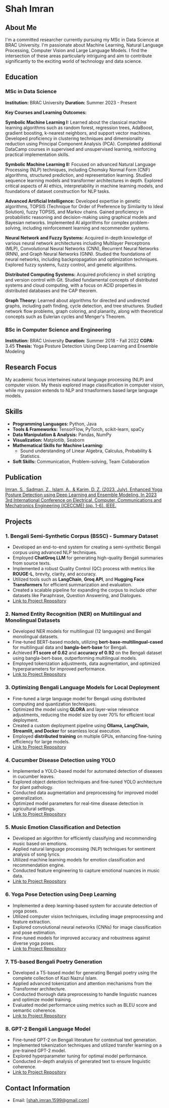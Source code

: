 # Shah Imran

## About Me
I'm a committed researcher currently pursuing my MSc in Data Science at BRAC University. I'm passionate about Machine Learning, Natural Language Processing, Computer Vision and Large Language Models. I find the intersection of these areas particularly intriguing and aim to contribute significantly to the exciting world of technology and data science.

## Education

### MSc in Data Science
**Institution:** BRAC University
**Duration:** Summer 2023 - Present

**Key Courses and Learning Outcomes:**

**Symbolic Machine Learning I:** Learned about the classical machine learning algorithms such as random forest, regression trees, AdaBoost, gradient boosting, k-nearest neighbors, and support vector machines. Developed proficiency in clustering techniques and dimensionality reduction using Principal Component Analysis (PCA). Completed additional DataCamp courses in supervised and unsupervised learning, reinforcing practical implementation skills.

**Symbolic Machine Learning II:** Focused on advanced Natural Language Processing (NLP) techniques, including Chomsky Normal Form (CNF) algorithms, structured prediction, and representation learning. Studied sequence learning models and transformer architectures in depth. Explored critical aspects of AI ethics, interpretability in machine learning models, and foundations of dataset construction for NLP tasks.

**Advanced Artificial Intelligence:** Developed expertise in genetic algorithms, TOPSIS (Technique for Order of Preference by Similarity to Ideal Solution), fuzzy TOPSIS, and Markov chains. Gained proficiency in probabilistic reasoning and decision-making using graphical models and Bayesian networks. Implemented AI algorithms for complex problem-solving, including reinforcement learning and recommender systems.

**Neural Network and Fuzzy Systems:** Acquired in-depth knowledge of various neural network architectures including Multilayer Perceptrons (MLP), Convolutional Neural Networks (CNN), Recurrent Neural Networks (RNN), and Graph Neural Networks (GNN). Studied the foundations of neural networks, including backpropagation and optimization techniques. Explored fuzzy systems, fuzzy control, and genetic algorithms.

**Distributed Computing Systems:** Acquired proficiency in shell scripting and version control with Git. Studied fundamental concepts of distributed systems and cloud computing, with a focus on ACID properties in distributed databases and the CAP theorem.

**Graph Theory:** Learned about algorithms for directed and undirected graphs, including path finding, cycle detection, and tree structures. Studied network flow problems, graph coloring, and planarity, along with theoretical concepts such as Eulerian cycles and Menger's Theorem.

### BSc in Computer Science and Engineering
**Institution:** BRAC University
**Duration:** Summer 2018 - Fall 2022
**CGPA:** 3.45
**Thesis:** Yoga Posture Detection Using Deep Learning and Ensemble Modeling

## Research Focus
My academic focus intertwines natural language processing (NLP) and computer vision. My thesis explored image classification in computer vision, while my passion extends to NLP and trnasformers based large language models. 

## Skills
- **Programming Languages:** Python, Java
- **Tools & Frameworks:** TensorFlow, PyTorch, scikit-learn, spaCy
- **Data Manipulation & Analysis:** Pandas, NumPy
- **Visualization:** Matplotlib, Seaborn
- **Mathematical Skills for Machine Learning:**
  - Sound understanding of Linear Algebra, Calculus, Probability & Statistics.
- **Soft Skills:** Communication, Problem-solving, Team Collaboration

## Publication
[Imran, S., Sadman, Z., Islam, A., & Karim, D. Z. (2023, July). Enhanced Yoga Posture Detection using Deep Learning and Ensemble Modeling. In 2023 3rd International Conference on Electrical, Computer, Communications and Mechatronics Engineering (ICECCME) (pp. 1-6). IEEE.](https://doi.org/10.1109/ICECCME57830.2023.10252764)

## Projects

### 1. Bengali Semi-Synthetic Corpus (BSSC) - Summary Dataset
- Developed an end-to-end system for creating a semi-synthetic Bengali corpus using advanced NLP techniques.
- Employed **ChatGroq LLM** for generating high-quality Bengali summaries from source texts.
- Implemented a robust Quality Control (QC) process with metrics like **ROUGE-L**, brevity, clarity, and accuracy.
- Utilized tools such as **LangChain**, **Groq API**, and **Hugging Face Transformers** for efficient summarization and evaluation.
- Created a scalable pipeline for expanding the corpus to include other datasets like Paraphrase, Question Answering, and Dialogues.
- [Link to Project Repository](#)

### 2. Named Entity Recognition (NER) on Multilingual and Monolingual Datasets
- Developed NER models for multilingual (12 languages) and Bengali monolingual datasets.
- Fine-tuned BERT-based models, utilizing **bert-base-multilingual-cased** for multilingual data and **bangla-bert-base** for Bengali.
- Achieved **F1 score of 0.62** and **accuracy of 0.92** on the Bengali dataset using bangla-bert-base, outperforming multilingual models.
- Employed tokenization adjustments, data augmentation, and optimized hyperparameters for improved performance.
- [Link to Project Repository](#)

### 3. Optimizing Bengali Language Models for Local Deployment
- Fine-tuned a large language model for Bengali using distributed computing and quantization techniques.
- Optimized the model using **QLORA** and layer-wise relevance adjustments, reducing the model size by over 70% for efficient local deployment.
- Created a custom deployment pipeline using **Ollama, LangChain, Streamlit, and Docker** for seamless local execution.
- Employed **distributed training** on multiple GPUs, enhancing fine-tuning efficiency for large models.
- [Link to Project Repository](#)

### 4. Cucumber Disease Detection using YOLO
- Implemented a YOLO-based model for automated detection of diseases in cucumber leaves.
- Explored object detection techniques and fine-tuned YOLO architecture for plant pathology.
- Conducted data augmentation and preprocessing for improved model generalization.
- Optimized model parameters for real-time disease detection in agricultural settings.
- [Link to Project Repository](https://github.com/Kyzu07/Cucumber-Disease-Detection)

### 5. Music Emotion Classification and Detection
- Developed an algorithm for efficiently classifying and recommending music based on emotions.
- Applied natural language processing (NLP) techniques for sentiment analysis of song lyrics.
- Utilized machine learning models for emotion classification and recommendation engine.
- Conducted feature engineering to capture emotional nuances in music data.
- [Link to Project Repository](https://github.com/Kyzu07/music_emotion_classification)

### 6. Yoga Pose Detection using Deep Learning
- Implemented a deep learning-based system for accurate detection of yoga poses.
- Utilized computer vision techniques, including image preprocessing and feature extraction.
- Explored convolutional neural networks (CNNs) for image classification and pose estimation.
- Fine-tuned models for improved accuracy and robustness against diverse yoga poses.
- [Link to Project Repository](https://github.com/Kyzu07/yoga_posture_detection)

### 7. T5-based Bengali Poetry Generation
- Developed a T5-based model for generating Bengali poetry using the complete collection of Kazi Nazrul Islam.
- Applied advanced tokenization and attention mechanisms from the Transformer architecture.
- Conducted thorough data preprocessing to handle linguistic nuances and optimize model training.
- Evaluated model performance using metrics such as BLEU score and semantic coherence.
- [Link to Project Repository](https://github.com/Kyzu07/bengali_poem_t5_custom)

### 8. GPT-2 Bengali Language Model
- Fine-tuned GPT-2 on Bengali literature for contextual text generation.
- Implemented tokenization techniques and utilized transfer learning on a pre-trained GPT-2 model.
- Explored hyperparameter tuning for optimal model performance.
- Conducted in-depth analysis of generated text to ensure linguistic coherence.
- [Link to Project Repository](https://github.com/Kyzu07/bengali_literature_gpt2_custom)

## Contact Information
- Email: [shah.imran.1599@gmail.com]
